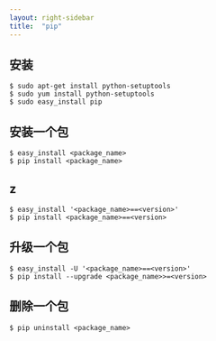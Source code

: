 ```yaml
---
layout: right-sidebar
title:  "pip"
---
```


## 安装

    $ sudo apt-get install python-setuptools
    $ sudo yum install python-setuptools
    $ sudo easy_install pip

## 安装一个包

    $ easy_install <package_name>
    $ pip install <package_name>

## z

    $ easy_install '<package_name>==<version>'
    $ pip install <package_name>==<version>

## 升级一个包

    $ easy_install -U '<package_name>==<version>'
    $ pip install --upgrade <package_name>>=<version>

## 删除一个包

    $ pip uninstall <package_name>
